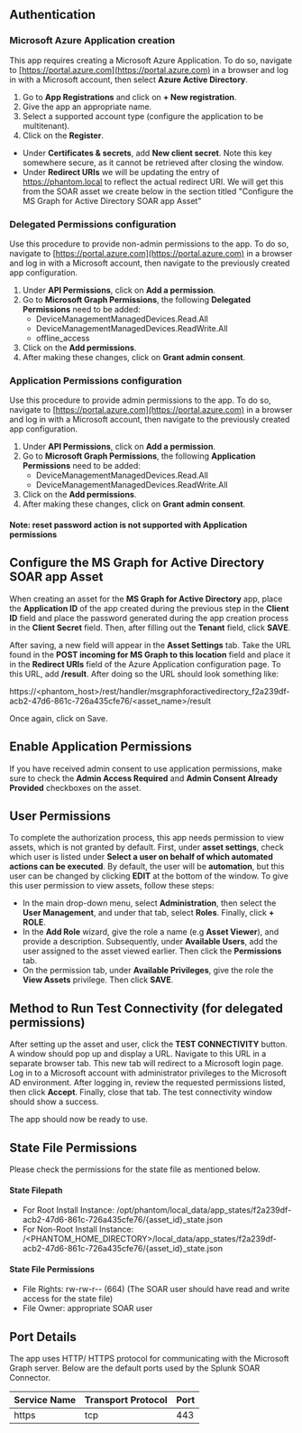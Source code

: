 Authentication
--------------

### Microsoft Azure Application creation

This app requires creating a Microsoft Azure Application. To do so, navigate to [https://portal.azure.com](https://portal.azure.com) in a browser and log in with a Microsoft account, then select **Azure Active Directory**.

1.  Go to **App Registrations** and click on **\+ New registration**.
2.  Give the app an appropriate name.
3.  Select a supported account type (configure the application to be multitenant).
4.  Click on the **Register**.

*   Under **Certificates & secrets**, add **New client secret**. Note this key somewhere secure, as it cannot be retrieved after closing the window.
*   Under **Redirect URIs** we will be updating the entry of https://phantom.local to reflect the actual redirect URI. We will get this from the SOAR asset we create below in the section titled "Configure the MS Graph for Active Directory SOAR app Asset"

### Delegated Permissions configuration

Use this procedure to provide non-admin permissions to the app. To do so, navigate to [https://portal.azure.com](https://portal.azure.com) in a browser and log in with a Microsoft account, then navigate to the previously created app configuration.

1.  Under **API Permissions**, click on **Add a permission**.
2.  Go to **Microsoft Graph Permissions**, the following **Delegated Permissions** need to be added:
    *   DeviceManagementManagedDevices.Read.All
    *   DeviceManagementManagedDevices.ReadWrite.All
    *   offline\_access
3.  Click on the **Add permissions**.
4.  After making these changes, click on **Grant admin consent**.

### Application Permissions configuration

Use this procedure to provide admin permissions to the app. To do so, navigate to [https://portal.azure.com](https://portal.azure.com) in a browser and log in with a Microsoft account, then navigate to the previously created app configuration.

1.  Under **API Permissions**, click on **Add a permission**.
2.  Go to **Microsoft Graph Permissions**, the following **Application Permissions** need to be added:
    *   DeviceManagementManagedDevices.Read.All
    *   DeviceManagementManagedDevices.ReadWrite.All
3.  Click on the **Add permissions**.
4.  After making these changes, click on **Grant admin consent**.

#### Note: **reset password** action is not supported with Application permissions

Configure the MS Graph for Active Directory SOAR app Asset
----------------------------------------------------------

When creating an asset for the **MS Graph for Active Directory** app, place the **Application ID** of the app created during the previous step in the **Client ID** field and place the password generated during the app creation process in the **Client Secret** field. Then, after filling out the **Tenant** field, click **SAVE**.

After saving, a new field will appear in the **Asset Settings** tab. Take the URL found in the **POST incoming for MS Graph to this location** field and place it in the **Redirect URIs** field of the Azure Application configuration page. To this URL, add **/result**. After doing so the URL should look something like:

https://<phantom\_host>/rest/handler/msgraphforactivedirectory\_f2a239df-acb2-47d6-861c-726a435cfe76/<asset\_name>/result

  
Once again, click on Save.

Enable Application Permissions
------------------------------

If you have received admin consent to use application permissions, make sure to check the **Admin Access Required** and **Admin Consent Already Provided** checkboxes on the asset.

User Permissions
----------------

To complete the authorization process, this app needs permission to view assets, which is not granted by default. First, under **asset settings**, check which user is listed under **Select a user on behalf of which automated actions can be executed**. By default, the user will be **automation**, but this user can be changed by clicking **EDIT** at the bottom of the window. To give this user permission to view assets, follow these steps:

*   In the main drop-down menu, select **Administration**, then select the **User Management**, and under that tab, select **Roles**. Finally, click **\+ ROLE**.
*   In the **Add Role** wizard, give the role a name (e.g **Asset Viewer**), and provide a description. Subsequently, under **Available Users**, add the user assigned to the asset viewed earlier. Then click the **Permissions** tab.
*   On the permission tab, under **Available Privileges**, give the role the **View Assets** privilege. Then click **SAVE**.

Method to Run Test Connectivity (for delegated permissions)
-----------------------------------------------------------

After setting up the asset and user, click the **TEST CONNECTIVITY** button. A window should pop up and display a URL. Navigate to this URL in a separate browser tab. This new tab will redirect to a Microsoft login page. Log in to a Microsoft account with administrator privileges to the Microsoft AD environment. After logging in, review the requested permissions listed, then click **Accept**. Finally, close that tab. The test connectivity window should show a success.

The app should now be ready to use.

State File Permissions
----------------------

Please check the permissions for the state file as mentioned below.

#### State Filepath

*   For Root Install Instance: /opt/phantom/local\_data/app\_states/f2a239df-acb2-47d6-861c-726a435cfe76/{asset\_id}\_state.json
*   For Non-Root Install Instance: /<PHANTOM\_HOME\_DIRECTORY>/local\_data/app\_states/f2a239df-acb2-47d6-861c-726a435cfe76/{asset\_id}\_state.json

#### State File Permissions

*   File Rights: rw-rw-r-- (664) (The SOAR user should have read and write access for the state file)
*   File Owner: appropriate SOAR user

## Port Details

The app uses HTTP/ HTTPS protocol for communicating with the Microsoft Graph server. Below are the
default ports used by the Splunk SOAR Connector.

| Service Name | Transport Protocol | Port |
|--------------|--------------------|------|
| https        | tcp                | 443  |